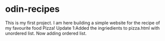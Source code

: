 # odin-recipes

This is my first project. 
I am here building a simple website for the recipe of my favourite food Pizza!
Update 1:Added the ingriedients to pizza.html with unordered list. Now adding ordered list.